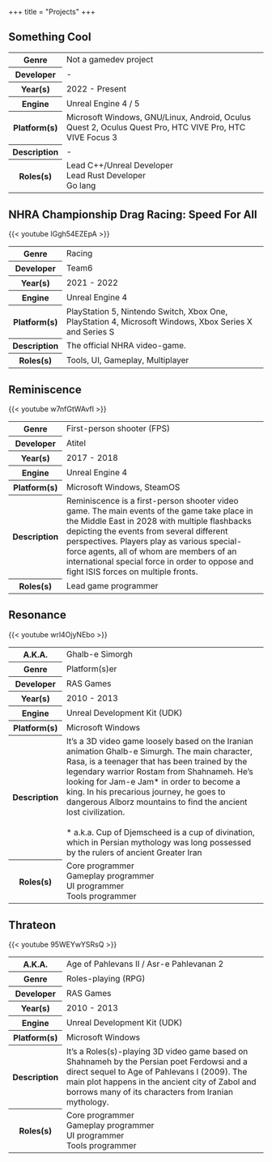 +++
title = "Projects"
+++

<div class="portfolio">
    <div class="project">
        <a id="something-cool" name="something-cool"></a>
        <div class="title">
            <h2>Something Cool</h2>
        </div>
        <div class="trailer">
        </div>
        <div class="extra-info">
            <table class="table table-hover">
                <tbody>
                    <tr>
                        <th>
                            Genre
                        </th>
                        <td>
                            Not a gamedev project
                        </td>
                    </tr>
                    <tr>
                        <th>
                            Developer
                        </th>
                        <td>
                            -
                        </td>
                    </tr>
                    <tr>
                        <th>
                            Year(s)
                        </th>
                        <td>
                            2022 - Present
                        </td>
                    </tr>
                    <tr>
                        <th>
                            Engine
                        </th>
                        <td>
                            Unreal Engine 4 / 5
                        </td>
                    </tr>
                    <tr>
                        <th>
                            Platform(s)
                        </th>
                        <td>
                            Microsoft Windows, GNU/Linux, Android, Oculus Quest 2, Oculus Quest Pro, HTC VIVE Pro, HTC VIVE Focus 3
                        </td>
                    </tr>
                    <tr>
                        <th>
                            Description
                        </th>
                        <td>
                            -
                        </td>
                    </tr>
                    <tr>
                        <th>
                            Roles(s)
                        </th>
                        <td>
                            Lead C++/Unreal Developer<br />
                            Lead Rust Developer<br />
                            Go lang<br />
                        </td>
                    </tr>
                </tbody>
            </table>
        </div>
    </div>
    <div class="project">
    </div>
    <div class="project">
        <a id="nhra" name="nhra"></a>
        <div class="title">
            <h2>NHRA Championship Drag Racing: Speed For All</h2>
        </div>
        <div class="trailer">
        {{< youtube IGgh54EZEpA >}}
        </div>
        <div class="extra-info">
            <table class="table table-hover">
                <tbody>
                    <tr>
                        <th>
                            Genre
                        </th>
                        <td>
                            Racing
                        </td>
                    </tr>
                    <tr>
                        <th>
                            Developer
                        </th>
                        <td>
                            Team6
                        </td>
                    </tr>
                    <tr>
                        <th>
                            Year(s)
                        </th>
                        <td>
                            2021 - 2022
                        </td>
                    </tr>
                    <tr>
                        <th>
                            Engine
                        </th>
                        <td>
                            Unreal Engine 4
                        </td>
                    </tr>
                    <tr>
                        <th>
                            Platform(s)
                        </th>
                        <td>
                            PlayStation 5, Nintendo Switch, Xbox One, PlayStation 4, Microsoft Windows, Xbox Series X and Series S
                        </td>
                    </tr>
                    <tr>
                        <th>
                            Description
                        </th>
                        <td>
                            The official NHRA video-game.
                        </td>
                    </tr>
                    <tr>
                        <th>
                            Roles(s)
                        </th>
                        <td>
                            Tools, UI, Gameplay, Multiplayer
                        </td>
                    </tr>
                </tbody>
            </table>
        </div>
    </div>
    <div class="project">
        <a id="reminiscence" name="reminiscence"></a>
        <div class="title">
            <h2>Reminiscence</h2>
        </div>
        <div class="trailer">
        {{< youtube w7nfGtWAvfI >}}
        </div>
        <div class="extra-info">
            <table class="table table-hover">
                <tbody>
                    <tr>
                        <th>
                            Genre
                        </th>
                        <td>
                            First-person shooter (FPS)
                        </td>
                    </tr>
                    <tr>
                        <th>
                            Developer
                        </th>
                        <td>
                            Atitel
                        </td>
                    </tr>
                    <tr>
                        <th>
                            Year(s)
                        </th>
                        <td>
                            2017 - 2018
                        </td>
                    </tr>
                    <tr>
                        <th>
                            Engine
                        </th>
                        <td>
                            Unreal Engine 4
                        </td>
                    </tr>
                    <tr>
                        <th>
                            Platform(s)
                        </th>
                        <td>
                            Microsoft Windows, SteamOS
                        </td>
                    </tr>
                    <tr>
                        <th>
                            Description
                        </th>
                        <td>
                            Reminiscence is a first-person shooter video game. The main events of the game take place in the Middle East in 2028 with multiple flashbacks depicting the events from several different perspectives. Players play as various special-force agents, all of whom are members of an international special force in order to oppose and fight ISIS forces on multiple fronts.
                        </td>
                    </tr>
                    <tr>
                        <th>
                            Roles(s)
                        </th>
                        <td>
                            Lead game programmer
                        </td>
                    </tr>
                </tbody>
            </table>
        </div>
    </div>
    <div class="project">
        <a id="resonance" name="resonance"></a>
        <div class="title">
            <h2>Resonance</h2>
        </div>
        <div class="trailer">
        {{< youtube wrl4OjyNEbo >}}
        </div>
        <div class="extra-info">
            <table class="table table-hover">
                <tbody>
                    <tr>
                        <th>
                            A.K.A.
                        </th>
                        <td>
                            Ghalb-e Simorgh
                        </td>
                    </tr>
                    <tr>
                        <th>
                            Genre
                        </th>
                        <td>
                            Platform(s)er
                        </td>
                    </tr>
                    <tr>
                        <th>
                            Developer
                        </th>
                        <td>
                            RAS Games
                        </td>
                    </tr>
                    <tr>
                        <th>
                            Year(s)
                        </th>
                        <td>
                            2010 - 2013
                        </td>
                    </tr>
                    <tr>
                        <th>
                            Engine
                        </th>
                        <td>
                            Unreal Development Kit (UDK)
                        </td>
                    </tr>
                    <tr>
                        <th>
                            Platform(s)
                        </th>
                        <td>
                            Microsoft Windows
                        </td>
                    </tr>
                    <tr>
                        <th>
                            Description
                        </th>
                        <td>
                            It’s a 3D video game loosely based on the Iranian animation Ghalb-e Simurgh. The main character, Rasa, is a teenager that has been trained by the legendary warrior Rostam from Shahnameh. He’s looking for Jam-e Jam* in order to become a king. In his precarious journey, he goes to dangerous Alborz mountains to find the ancient lost civilization.
                            <br /><br />
                            * a.k.a. Cup of Djemscheed is a cup of divination, which in Persian mythology was long possessed by the rulers of ancient Greater Iran
                        </td>
                    </tr>
                    <tr>
                        <th>
                            Roles(s)
                        </th>
                        <td>
                            Core programmer<br />
                            Gameplay programmer<br />
                            UI programmer<br />
                            Tools programmer<br />
                        </td>
                    </tr>
                </tbody>
            </table>
        </div>
    </div>
    <div class="project">
        <a id="thrateon" name="thrateon"></a>
        <div class="title">
            <h2>Thrateon</h2>
        </div>
        <div class="trailer">
        {{< youtube 95WEYwYSRsQ >}}
        </div>
        <div class="extra-info">
            <table class="table table-hover">
                <tbody>
                    <tr>
                        <th>
                            A.K.A.
                        </th>
                        <td>
                            Age of Pahlevans II / Asr-e Pahlevanan 2
                        </td>
                    </tr>
                    <tr>
                        <th>
                            Genre
                        </th>
                        <td>
                            Roles-playing (RPG)
                        </td>
                    </tr>
                    <tr>
                        <th>
                            Developer
                        </th>
                        <td>
                            RAS Games
                        </td>
                    </tr>
                    <tr>
                        <th>
                            Year(s)
                        </th>
                        <td>
                            2010 - 2013
                        </td>
                    </tr>
                    <tr>
                        <th>
                            Engine
                        </th>
                        <td>
                            Unreal Development Kit (UDK)
                        </td>
                    </tr>
                    <tr>
                        <th>
                            Platform(s)
                        </th>
                        <td>
                            Microsoft Windows
                        </td>
                    </tr>
                    <tr>
                        <th>
                            Description
                        </th>
                        <td>
                            It’s a Roles(s)-playing 3D video game based on Shahnameh by the Persian poet Ferdowsi and a direct sequel to Age of Pahlevans I (2009). The main plot happens in the ancient city of Zabol and borrows many of its characters from Iranian mythology.
                        </td>
                    </tr>
                    <tr>
                        <th>
                            Roles(s)
                        </th>
                        <td>
                            Core programmer<br />
                            Gameplay programmer<br />
                            UI programmer<br />
                            Tools programmer<br />
                        </td>
                    </tr>
                </tbody>
            </table>
        </div>
    </div>
</div>
